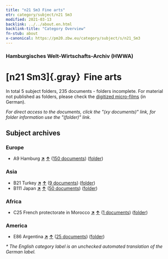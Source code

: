 ```yaml
---
title: "n21 Sm3 Fine arts"
etr: category/subject/n21 Sm3
modified: 2021-03-13
backlink: ../../about.en.html
backlink-title: "Category Overview"
fn-stub: about
x-canonical: https://pm20.zbw.eu/category/subject/s/n21_Sm3
---
```


### Hamburgisches Welt-Wirtschafts-Archiv (HWWA)
# [n21 Sm3]{.gray}&#8201; Fine arts&#160; 





In total 5 subject folders, 235 documents - folders incomplete.
For material not published as folders, please check the [digitized micro-films](/film/h1_sh.de.html) (in German).

_For direct access to the documents, click the "(xy documents)" link, for folder information use the "(folder)" link._

## Subject archives



### Europe

- A9 Hamburg [**&nearr;**](../../../geo/i/140905/about.en.html "Hamburg (all folders)") [**&uarr;**](../../../geo/about.en.html#A9 "Country category system") (<a href="https://pm20.zbw.eu/dfgview/sh/140905,145300" title="about: Hamburg : Fine arts" target="_blank">150 documents</a>) ([folder](../../../../folder/sh/1409xx/140905/1453xx/145300/about.en.html))

### Asia

- B21 Turkey [**&nearr;**](../../../geo/i/141111/about.en.html "Turkey (all folders)") [**&uarr;**](../../../geo/about.en.html#B21 "Country category system") (<a href="https://pm20.zbw.eu/dfgview/sh/141111,145300" title="about: Turkey : Fine arts" target="_blank">9 documents</a>) ([folder](../../../../folder/sh/1411xx/141111/1453xx/145300/about.en.html))
- B111 Japan [**&nearr;**](../../../geo/i/141272/about.en.html "Japan (all folders)") [**&uarr;**](../../../geo/about.en.html#B111 "Country category system") (<a href="https://pm20.zbw.eu/dfgview/sh/141272,145300" title="about: Japan : Fine arts" target="_blank">50 documents</a>) ([folder](../../../../folder/sh/1412xx/141272/1453xx/145300/about.en.html))

### Africa

- C25 French protectorate in Morocco [**&nearr;**](../../../geo/i/141358/about.en.html "French protectorate in Morocco (all folders)") [**&uarr;**](../../../geo/about.en.html#C25 "Country category system") (<a href="https://pm20.zbw.eu/dfgview/sh/141358,145300" title="about: French protectorate in Morocco : Fine arts" target="_blank">1 documents</a>) ([folder](../../../../folder/sh/1413xx/141358/1453xx/145300/about.en.html))

### America

- E86 Argentina [**&nearr;**](../../../geo/i/141692/about.en.html "Argentina (all folders)") [**&uarr;**](../../../geo/about.en.html#E86 "Country category system") (<a href="https://pm20.zbw.eu/dfgview/sh/141692,145300" title="about: Argentina : Fine arts" target="_blank">25 documents</a>) ([folder](../../../../folder/sh/1416xx/141692/1453xx/145300/about.en.html))


_* The English category label is an unchecked automated translation of the German label._

